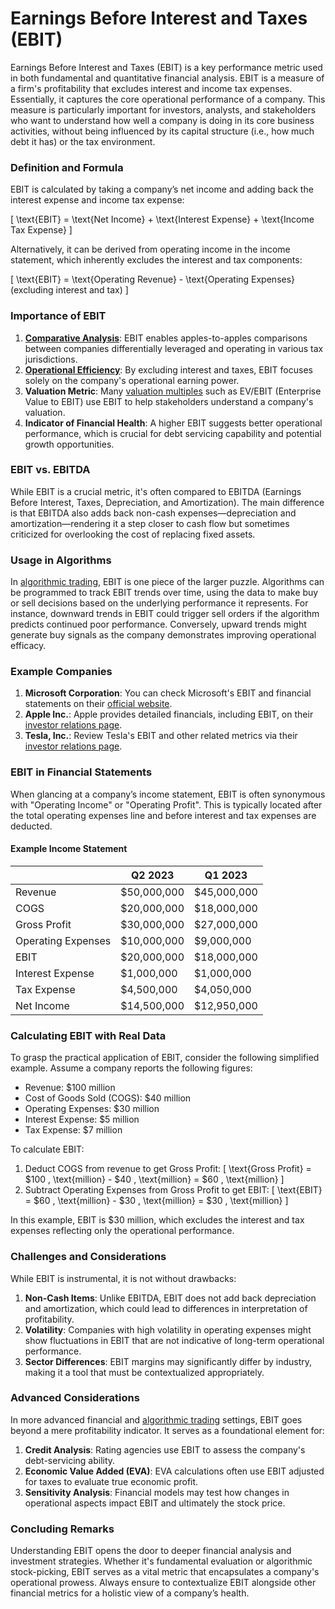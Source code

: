 # Earnings Before Interest and Taxes (EBIT)

Earnings Before Interest and Taxes (EBIT) is a key performance metric used in both fundamental and quantitative financial analysis. EBIT is a measure of a firm's profitability that excludes interest and income tax expenses. Essentially, it captures the core operational performance of a company. This measure is particularly important for investors, analysts, and stakeholders who want to understand how well a company is doing in its core business activities, without being influenced by its capital structure (i.e., how much debt it has) or the tax environment.

### Definition and Formula

EBIT is calculated by taking a company’s net income and adding back the interest expense and income tax expense:

\[ \text{EBIT} = \text{Net Income} + \text{Interest Expense} + \text{Income Tax Expense} \]

Alternatively, it can be derived from operating income in the income statement, which inherently excludes the interest and tax components:

\[ \text{EBIT} = \text{Operating Revenue} - \text{Operating Expenses} (excluding interest and tax) \]

### Importance of EBIT

1. **[Comparative Analysis](../c/comparative_analysis.md)**: EBIT enables apples-to-apples comparisons between companies differentially leveraged and operating in various tax jurisdictions.
2. **[Operational Efficiency](../o/operational_efficiency_in_trading.md)**: By excluding interest and taxes, EBIT focuses solely on the company's operational earning power.
3. **Valuation Metric**: Many [valuation multiples](../v/valuation_multiples.md) such as EV/EBIT (Enterprise Value to EBIT) use EBIT to help stakeholders understand a company's valuation.
4. **Indicator of Financial Health**: A higher EBIT suggests better operational performance, which is crucial for debt servicing capability and potential growth opportunities.

### EBIT vs. EBITDA

While EBIT is a crucial metric, it's often compared to EBITDA (Earnings Before Interest, Taxes, Depreciation, and Amortization). The main difference is that EBITDA also adds back non-cash expenses—depreciation and amortization—rendering it a step closer to cash flow but sometimes criticized for overlooking the cost of replacing fixed assets.

### Usage in Algorithms

In [algorithmic trading](../a/algorithmic_trading.md), EBIT is one piece of the larger puzzle. Algorithms can be programmed to track EBIT trends over time, using the data to make buy or sell decisions based on the underlying performance it represents. For instance, downward trends in EBIT could trigger sell orders if the algorithm predicts continued poor performance. Conversely, upward trends might generate buy signals as the company demonstrates improving operational efficacy.

### Example Companies

1. **Microsoft Corporation**: You can check Microsoft's EBIT and financial statements on their [official website](https://www.microsoft.com).
2. **Apple Inc.**: Apple provides detailed financials, including EBIT, on their [investor relations page](https://investor.apple.com).
3. **Tesla, Inc.**: Review Tesla's EBIT and other related metrics via their [investor relations page](https://ir.tesla.com).

### EBIT in Financial Statements

When glancing at a company’s income statement, EBIT is often synonymous with "Operating Income" or "Operating Profit". This is typically located after the total operating expenses line and before interest and tax expenses are deducted.
 
#### Example Income Statement

|           | Q2 2023        | Q1 2023        |
|-----------|----------------|----------------|
| Revenue   | $50,000,000    | $45,000,000    |
| COGS      | $20,000,000    | $18,000,000    |
| Gross Profit | $30,000,000 | $27,000,000    |
| Operating Expenses | $10,000,000 | $9,000,000 |
| EBIT      | $20,000,000    | $18,000,000    |
| Interest Expense | $1,000,000 | $1,000,000   |
| Tax Expense | $4,500,000  | $4,050,000     |
| Net Income | $14,500,000  | $12,950,000    |

### Calculating EBIT with Real Data

To grasp the practical application of EBIT, consider the following simplified example. Assume a company reports the following figures:

- Revenue: $100 million
- Cost of Goods Sold (COGS): $40 million
- Operating Expenses: $30 million
- Interest Expense: $5 million
- Tax Expense: $7 million

To calculate EBIT:
1. Deduct COGS from revenue to get Gross Profit:
   \[ \text{Gross Profit} = $100 \, \text{million} - $40 \, \text{million} = $60 \, \text{million} \]
2. Subtract Operating Expenses from Gross Profit to get EBIT:
   \[ \text{EBIT} = $60 \, \text{million} - $30 \, \text{million} = $30 \, \text{million} \]
   
In this example, EBIT is $30 million, which excludes the interest and tax expenses reflecting only the operational performance.

### Challenges and Considerations

While EBIT is instrumental, it is not without drawbacks:
1. **Non-Cash Items**: Unlike EBITDA, EBIT does not add back depreciation and amortization, which could lead to differences in interpretation of profitability.
2. **Volatility**: Companies with high volatility in operating expenses might show fluctuations in EBIT that are not indicative of long-term operational performance.
3. **Sector Differences**: EBIT margins may significantly differ by industry, making it a tool that must be contextualized appropriately.

### Advanced Considerations

In more advanced financial and [algorithmic trading](../a/algorithmic_trading.md) settings, EBIT goes beyond a mere profitability indicator. It serves as a foundational element for:
1. **Credit Analysis**: Rating agencies use EBIT to assess the company's debt-servicing ability.
2. **Economic Value Added (EVA)**: EVA calculations often use EBIT adjusted for taxes to evaluate true economic profit.
3. **Sensitivity Analysis**: Financial models may test how changes in operational aspects impact EBIT and ultimately the stock price.

### Concluding Remarks
Understanding EBIT opens the door to deeper financial analysis and investment strategies. Whether it's fundamental evaluation or algorithmic stock-picking, EBIT serves as a vital metric that encapsulates a company's operational prowess. Always ensure to contextualize EBIT alongside other financial metrics for a holistic view of a company’s health.
